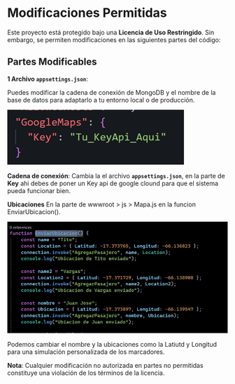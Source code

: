 # Modificaciones Permitidas

Este proyecto está protegido bajo una **Licencia de Uso Restringido**. Sin embargo, se permiten modificaciones en las siguientes partes del código:

## Partes Modificables

**1 Archivo `appsettings.json`**:

Puedes modificar la cadena de conexión de MongoDB y el nombre de la base de datos para adaptarlo a tu entorno local o de producción.

![alt text](image.png)

**Cadena de conexión**: Cambia la el archivo **`appsettings.json`**, en la parte de **Key** ahi debes de poner un Key api de google clound para que el sistema pueda funcionar bien.

**Ubicaciones** 
En la parte de wwwroot > js > Mapa.js en la funcion EnviarUbicacion().

![alt text](image-7.png)

Podemos cambiar el nombre y la ubicaciones como la Latiutd y Longitud para una simulación personalizada de los marcadores.

**Nota**: Cualquier modificación no autorizada en partes no permitidas constituye una violación de los términos de la licencia.